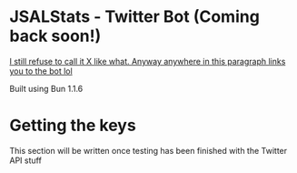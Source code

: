 # JSALStats - Twitter Bot (Coming back soon!)

[I still refuse to call it X like what. Anyway anywhere in this paragraph links you to the bot lol](https://twitter.com/jsalstats)

Built using Bun 1.1.6

# Getting the keys
This section will be written once testing has been finished with the Twitter API stuff